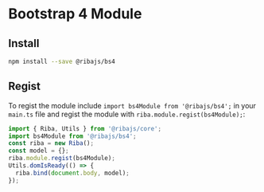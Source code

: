 # Bootstrap 4 Module

## Install

```bash
npm install --save @ribajs/bs4
```

## Regist

To regist the module include `import bs4Module from '@ribajs/bs4';` in your `main.ts` file and regist the module with `riba.module.regist(bs4Module);`:

```ts
import { Riba, Utils } from '@ribajs/core';
import bs4Module from '@ribajs/bs4';
const riba = new Riba();
const model = {};
riba.module.regist(bs4Module);
Utils.domIsReady(() => {
  riba.bind(document.body, model);
});
```
